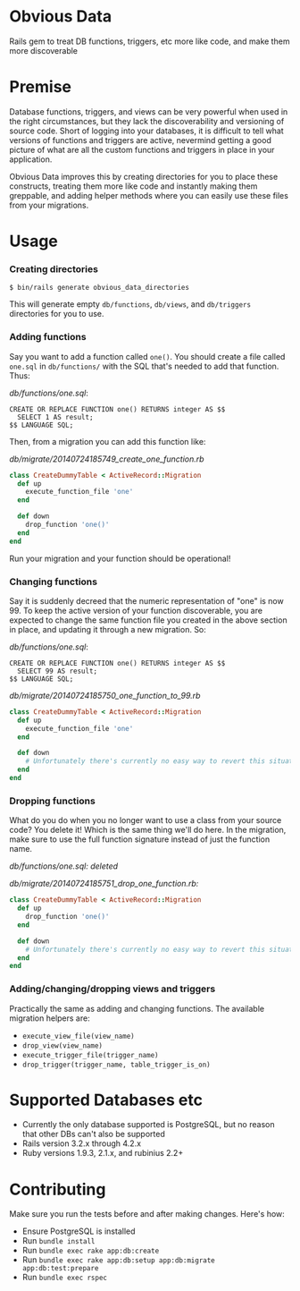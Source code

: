 Obvious Data
============
Rails gem to treat DB functions, triggers, etc more like code, and make them more discoverable

Premise
=======
Database functions, triggers, and views can be very powerful when used in the right circumstances, but they lack the discoverability and versioning of source code. Short of logging into your databases, it is difficult to tell what versions of functions and triggers are active, nevermind getting a good picture of what are all the custom functions and triggers in place in your application.

Obvious Data improves this by creating directories for you to place these constructs, treating them more like code and instantly making them greppable, and adding helper methods where you can easily use these files from your migrations.

Usage
=====

### Creating directories
```
$ bin/rails generate obvious_data_directories
```

This will generate empty `db/functions`, `db/views`, and `db/triggers` directories for you to use.

### Adding functions
Say you want to add a function called `one()`. You should create a file called `one.sql` in `db/functions/` with the SQL that's needed to add that function. Thus:

_db/functions/one.sql_:

```
CREATE OR REPLACE FUNCTION one() RETURNS integer AS $$
  SELECT 1 AS result;
$$ LANGUAGE SQL;
```

Then, from a migration you can add this function like:

*db/migrate/20140724185749_create_one_function.rb*

```ruby
class CreateDummyTable < ActiveRecord::Migration
  def up
    execute_function_file 'one'
  end

  def down
    drop_function 'one()'
  end
end
```

Run your migration and your function should be operational!

### Changing functions
Say it is suddenly decreed that the numeric representation of "one" is now 99. To keep the active version of your function discoverable, you are expected to change the same function file you created in the above section in place, and updating it through a new migration. So:

*db/functions/one.sql*:

```
CREATE OR REPLACE FUNCTION one() RETURNS integer AS $$
  SELECT 99 AS result;
$$ LANGUAGE SQL;
```

*db/migrate/20140724185750_one_function_to_99.rb*

```ruby
class CreateDummyTable < ActiveRecord::Migration
  def up
    execute_function_file 'one'
  end

  def down
    # Unfortunately there's currently no easy way to revert this situation
  end
end
```

### Dropping functions
What do you do when you no longer want to use a class from your source code? You delete it! Which is the same thing we'll do here. In the migration, make sure to use the full function signature instead of just the function name.

*db/functions/one.sql: *deleted**

*db/migrate/20140724185751_drop_one_function.rb:*

```ruby
class CreateDummyTable < ActiveRecord::Migration
  def up
    drop_function 'one()'
  end

  def down
    # Unfortunately there's currently no easy way to revert this situation
  end
end
```

### Adding/changing/dropping views and triggers
Practically the same as adding and changing functions. The available migration helpers are:

- `execute_view_file(view_name)`
- `drop_view(view_name)`
- `execute_trigger_file(trigger_name)`
- `drop_trigger(trigger_name, table_trigger_is_on)`

Supported Databases etc
=======================

- Currently the only database supported is PostgreSQL, but no reason that other DBs can't also be supported
- Rails version 3.2.x through 4.2.x
- Ruby versions 1.9.3, 2.1.x, and rubinius 2.2+

Contributing
============
Make sure you run the tests before and after making changes. Here's how:

- Ensure PostgreSQL is installed
- Run `bundle install`
- Run `bundle exec rake app:db:create`
- Run `bundle exec rake app:db:setup app:db:migrate app:db:test:prepare`
- Run `bundle exec rspec`
